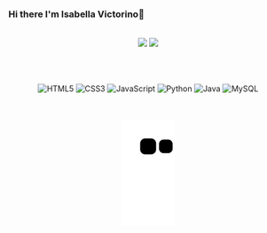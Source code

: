### Hi there I'm Isabella Victorino👋

<br/>
<div align="center">
  <img width="50%" src="https://github-readme-stats.vercel.app/api?username=isabellavictorino&show_icons=true&theme=dracula" />
 <img width="45%" src="https://github-readme-stats.vercel.app/api/top-langs/?username=isabellavictorino&count_private=true&include_all_commits=true&show_icons=true&layout=compact&theme=dracula&&hide_border=false" />
</div>

<br/> <br/>

<div style="display = inline_block" align="center"> 
  <img align="center" alt="HTML5"  height="30" width="40" src="https://cdn.jsdelivr.net/gh/devicons/devicon/icons/html5/html5-original.svg" />
  <img align="center" alt="CSS3" height="30" width="40" src="https://cdn.jsdelivr.net/gh/devicons/devicon/icons/css3/css3-original.svg" />
  <img align="center" alt="JavaScript" height="30" width="40" src="https://cdn.jsdelivr.net/gh/devicons/devicon/icons/javascript/javascript-original.svg" />
  <img align="center" alt="Python" height="30" width="40" src="https://cdn.jsdelivr.net/gh/devicons/devicon/icons/python/python-original.svg" />
   <img align="center" alt="Java" height="30" width="40" src="https://cdn.jsdelivr.net/gh/devicons/devicon/icons/java/java-original.svg" />
  <img align="center" alt="MySQL" height="30" width="40" src="https://cdn.jsdelivr.net/gh/devicons/devicon/icons/mysql/mysql-original.svg" />
</div>
<br/>
<div align="center" display=inline_block>
  <img align="center" alt="" src="https://img.shields.io/badge/Instagram-E4405F?style=for-the-badge&logo=instagram&logoColor=white" />
  <img align="center" alt="" src="https://img.shields.io/badge/Gmail-D14836?style=for-the-badge&logo=gmail&logoColor=white" />
  <img align="center" alt="" src="https://img.shields.io/badge/LinkedIn-0077B5?style=for-the-badge&logo=linkedin&logoColor=white" />
</div>

<div align="center">

  ![snake gif](https://github.com/isabellavictorino/isabellavictorino/blob/output/github-contribution-grid-snake.svg)

</div>
